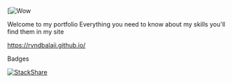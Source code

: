 [![Wow](http://forthebadge.com/images/badges/check-it-out.svg)

Welcome to my portfolio
Everything you need to know about my skills you'll find them in my site

https://rvndbalaji.github.io/

Badges

[![StackShare](https://img.shields.io/badge/tech-stack-0690fa.svg?style=flat)](https://stackshare.io/rvndbalaji/my-stack)
